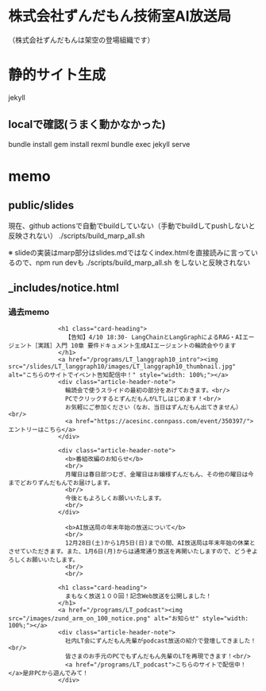 # 株式会社ずんだもん技術室AI放送局

（株式会社ずんだもんは架空の登場組織です）

# 静的サイト生成
jekyll

## localで確認(うまく動かなかった)
bundle install
gem install rexml
bundle exec jekyll serve


# memo

## public/slides
現在、github actionsで自動でbuildしていない（手動でbuildしてpushしないと反映されない）
./scripts/build_marp_all.sh

※ slideの実装はmarp部分はslides.mdではなくindex.htmlを直接読みに言っているので、npm run devも ./scripts/build_marp_all.sh をしないと反映されない

## _includes/notice.html
### 過去memo
```
              <h1 class="card-heading">
                【告知】4/10 18:30- LangChainとLangGraphによるRAG・AIエージェント［実践］入門 10章 要件ドキュメント生成AIエージェントの輪読会やります
              </h1>
              <a href="/programs/LT_langgraph10_intro"><img src="/slides/LT_langgraph10/images/LT_langgraph10_thumbnail.jpg" alt="こちらのサイトでイベント告知配信中！" style="width: 100%;"></a>
              <div class="article-header-note">
                輪読会で使うスライドの最初の部分をあげておきます。<br/>
                PCでクリックするとずんだもんがLTしはじめます！<br/>
                お気軽にご参加ください（なお、当日はずんだもん出てきません）<br/>
                <a href="https://acesinc.connpass.com/event/350397/">エントリーはこちら</a>
              </div>
```

```
              <div class="article-header-note">
                <b>番組改編のお知らせ</b>
                <br/>
                月曜日は春日部つむぎ、金曜日はお嬢様ずんだもん、その他の曜日は今までどおりずんだもんでお届けします。
                <br/>
                今後ともよろしくお願いいたします。
                <br/>
              </div>
```

```
                <b>AI放送局の年末年始の放送について</b>
                <br/>
                12月28日(土)から1月5日(日)までの間、AI放送局は年末年始の休業とさせていただきます。また、1月6日(月)からは通常通り放送を再開いたしますので、どうぞよろしくお願いいたします。
                <br/>
                <br/>
```

```
              <h1 class="card-heading">
                まもなく放送１００回！記念Web放送を公開しました！
              </h1>
              <a href="/programs/LT_podcast"><img src="/images/zund_arm_on_100_notice.png" alt="お知らせ" style="width: 100%;"></a>
              <div class="article-header-note">
                社内LT会にずんだもん先輩がpodcast放送の紹介で登壇してきました！<br/>
                皆さまのお手元のPCでもずんだもん先輩のLTを再現できます！<br/>
                <a href="/programs/LT_podcast">こちらのサイトで配信中！</a>是非PCから遊んでみて！
              </div>
```
